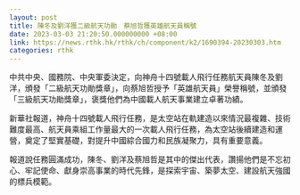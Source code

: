 ```yaml
---
layout: post
title: 陳冬及劉洋獲二級航天功勛　蔡旭哲獲英雄航天員稱號
date: 2023-03-03 21:20:50.000000000 +08:00
link: https://news.rthk.hk/rthk/ch/component/k2/1690394-20230303.htm
categories: rthk
---
```


中共中央、國務院、中央軍委決定，向神舟十四號載人飛行任務航天員陳冬及劉洋，頒發「二級航天功勛獎章」，向蔡旭哲授予「英雄航天員」榮譽稱號，並頒發「三級航天功勛獎章」，褒獎他們為中國載人航天事業建立卓著功績。

新華社報道，神舟十四號載人飛行任務，是太空站在軌建造以來情況最複雜、技術難度最高、航天員乘組工作量最大的一次載人飛行任務，為太空站後續建造和運營，奠定了堅實基礎，對提升中國綜合國力和民族凝聚力，具有重要意義。

報道說任務圓滿成功，陳冬、劉洋及蔡旭哲是其中的傑出代表，讚揚他們是不忘初心、牢記使命、獻身崇高事業的時代先鋒，是探索宇宙、築夢太空、建設航天強國的標兵模範。
